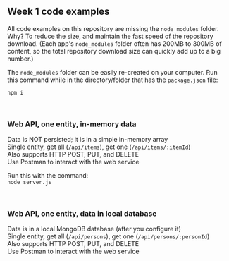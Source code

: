 ## Week 1 code examples

All code examples on this repository are missing the `node_modules` folder. Why? To reduce the size, and maintain the fast speed of the repository download. (Each app's `node_modules` folder often has 200MB to 300MB of content, so the total repository download size can quickly add up to a big number.)

The `node_modules` folder can be easily re-created on your computer. Run this command while in the directory/folder that has the `package.json` file:

```
npm i
```

<br>

### Web API, one entity, in-memory data

Data is NOT persisted; it is in a simple in-memory array  
Single entity, get all (`/api/items`), get one (`/api/items/:itemId`)  
Also supports HTTP POST, PUT, and DELETE  
Use Postman to interact with the web service

Run this with the command:  
`node server.js` 

<br>

### Web API, one entity, data in local database

Data is in a local MongoDB database (after you configure it)  
Single entity, get all (`/api/persons`), get one (`/api/persons/:personId`)  
Also supports HTTP POST, PUT, and DELETE  
Use Postman to interact with the web service

<br>
